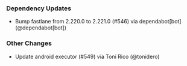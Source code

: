 ### Dependency Updates
* Bump fastlane from 2.220.0 to 2.221.0 (#546) via dependabot[bot] (@dependabot[bot])
### Other Changes
* Update android executor (#549) via Toni Rico (@tonidero)
